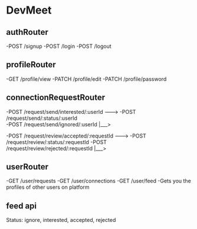 # DevMeet

## authRouter
 -POST /signup
 -POST /login
 -POST /logout

## profileRouter
 -GET /profile/view
 -PATCH /profile/edit
 -PATCH /profile/password

## connectionRequestRouter
 -POST /request/send/interested/:userId  ---> -POST /request/send/:status/:userId  
 -POST /request/send/ignored/:userId    |___> 

 -POST /request/review/accepted/:requestId ---> -POST /request/review/:status/:requestId
 -POST /request/review/rejected/:requestId |___>

## userRouter
 -GET /user/requests 
 -GET /user/connections
 -GET /user/feed -Gets you the profiles of other users on platform 

## feed api


Status: ignore, interested, accepted, rejected